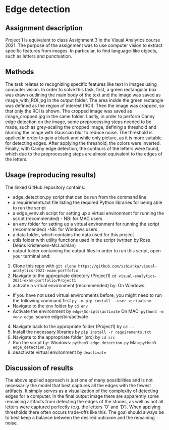# Edge detection
## Assignment description
Project 1 is equivalent to class Assignment 3 in the Visual Analytics course 2021.
The purpose of the assignment was to use computer vision to extract specific features from images. In particular, to find language-like objects, such as letters and punctuation.

## Methods
The task relates to recognizing specific features like text in images using computer vision. In order to solve this task, first, a green rectangular box was drawn outlining the main body of the text and the image was saved as image_with_ROI.jpg In the output folder. The area inside the green rectangle was defined as the region of interest (ROI). Then the image was cropped, so that only the ROI is shown. The cropped image was saved as image_cropped.jpg in the same folder. Lastly, in order to perform Canny edge detection on the image, some preprocessing steps needed to be made, such as grey-scaling the cropped image, defining a threshold and blurring the image with Gaussian blur to reduce noise. The threshold is applied in order to gain a black and while only picture, as it is more suitable for detecting edges. After applying the threshold, the colors were inverted. Finally, with Canny edge detection, the contours of the letters were found, which due to the preprocessing steps are almost equivalent to the edges of the letters.

## Usage (reproducing results)
The linked GitHub repository contains:
- edge_detection.py script that can be run from the command line
- a requirements.txt file listing the required Python libraries for being able to run the script
- a edge_venv.sh script for setting up a virtual environment for running the script (recommended) - NB: for MAC users
- an env folder for setting up a virtual environment for running the script (recommended) -NB: for Windows users
- a data folder, which contains the data used for this project
- utils folder with utility functions used in the script (written by Ross Deans Kristensen-McLachlan)
- output folder containing the output files
In order to run this script, open your terminal and:
1. Clone this repo with `git clone https://github.com/szbianka/visual-analytics-2021-exam-portfolio` 
2. Navigate to the appropriate directory (Project1) 
`cd visual-analytics-2021-exam-portfolio/Project1`
3. activate a virtual environment (recommended) by:
On Windows:
- If you have not used virtual environments before, you might need to run the following command first `py -m pip install --user virtualenv`
- Navigate to the env folder by `cd env` 
- Activate the environment by `edge\Scripts\activate`
On MAC:
`python3 -m venv edge` 
`source edge/bin/activate
4. Navigate back to the appropriate folder (Project1) by `cd ..`
5. Install the necessary libraries by `pip install -r requirements.txt`
6. Navigate to the appropriate folder (src) by `cd src`
7. Run the script by: 
Windows: `python3 edge_detection.py`
Mac:`python3 edge_detection.py`
8. deactivate virtual environment by `deactivate`

## Discussion of results
The above applied approach is just one of many possibilities and is not necessarily the model that best captures all the edges with the fewest artifacts. It simply serves as a visualization of the complexity of detecting edges for a computer. 
In the final output image there are apparently some remaining artifacts from detecting the edges of the stones, as well as not all letters were captured perfectly (e.g. the letters ‘O’ and ‘D’). When applying thresholds there often occurs trade-offs like this. The goal should always be to best keep a balance between the desired outcome and the remaining noise.
